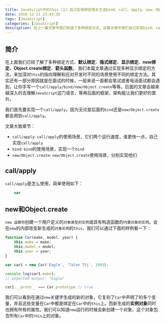 ```yaml
---
title: JavaScript中的this（三）自己实现绑定相关方法bind、call、apply、new、Object.create等等
date: 2018-12-13 23:43:35
tags: [JavaScript]
categories: [JavaScript]
description: 在上一篇文章中我们知道了多种绑定方式，这篇文章中我们自己实现bind、call、apply、new、Object.create等函数
---
```


## 简介

在上面我们已经了解了多种绑定方式，**默认绑定**、**隐式绑定**、**显示绑定**、**new绑定、Object.create绑定**、**箭头函数**。
我们本篇文章通过实现多种显示绑定的方法，来加深对`this`的指向理解和应对开发时不同的场景使用不同的绑定方法。其实还有一部分原因就是在面试的时候，一般来说一面都会笔试或者电话面试都会遇到，让你手写一个`call/apply/bind/new/Object.create`等等。后面的文章会越来越深入的去理解`JavaScript`这门语言，等再后面的框架，架构能让我们更好的晋升。

我们首先要实现一个`call/apply`，因为无论是后面的`bind`还是`new/Object.create`都会用到`call/apply`。

文章大致章节：

- `call/apply`: `call/apply`的使用场景，它们两个运行速度，谁更快一点，自己实现`call/apply`
- `bind`: `bind`的使用场景，实现一个`bind`
- `new/Object.create`: `new/Object.create`使用场景，分别实现他们

## call/apply

`call/apply`是怎么使用，简单使用如下：

```js
    var
```

## new和Object.create

`new 运算符`创建一个用户定义的`对象类型的实例`或具有构造函数的`内置对象的实例`。会在`new`的内部改变新生成的`对象实例`的`this`，我们可以通过下面的样例看一下：

```js
function Car(make, model, year) {
    this.make = make;
    this.model = model;
    this.year = year;
}

var car1 = new Car('Eagle', 'Talon TSi', 1993);

console.log(car1.make);
// expected output: "Eagle"

car1.__proto__ === Car.prototype // true
```

我们可以看到在通过`new`关键字生成的新的对象，它复刻了`Car`中声明了的多个变量，并且这些变量在`Car`中都是绑定在`Car`中的`this`上。而新生成的**实例对象**同时也拥有所有的属性。我们可以知道`new`运行的时候会新创建一个对象，这个对象包含所有`Car`中的`this`上的对象。



